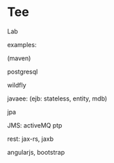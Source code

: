 # Tee
Lab

examples:

(maven)

postgresql

wildfly

javaee: (ejb: stateless, entity, mdb)

jpa

JMS: activeMQ ptp 

rest: jax-rs, jaxb

angularjs, bootstrap

